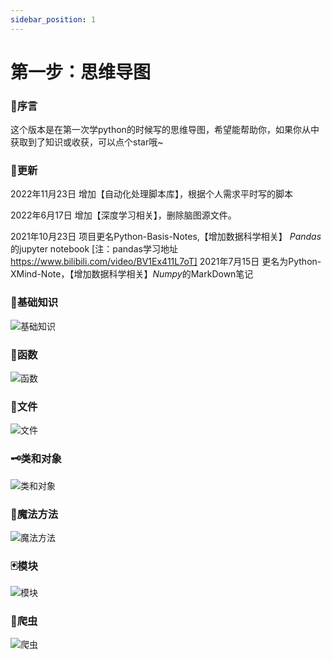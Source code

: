 ```yaml
---
sidebar_position: 1
---
```

# 第一步：思维导图

### 🍭序言

这个版本是在第一次学python的时候写的思维导图，希望能帮助你，如果你从中获取到了知识或收获，可以点个star哦~

### 🐌更新

2022年11月23日 增加【自动化处理脚本库】，根据个人需求平时写的脚本

2022年6月17日 增加【深度学习相关】，删除脑图源文件。

2021年10月23日 项目更名Python-Basis-Notes,【增加数据科学相关】 *Pandas*的jupyter notebook [注：pandas学习地址 https://www.bilibili.com/video/BV1Ex411L7oT] 
2021年7月15日  更名为Python-XMind-Note，【增加数据科学相关】*Numpy*的MarkDown笔记

### 🍬基础知识

![基础知识](./images/%E5%9F%BA%E7%A1%80%E7%9F%A5%E8%AF%86.png)

### 📲函数

![函数](./images/%E5%87%BD%E6%95%B0.png)

### 📁文件

![文件](./images/%E6%96%87%E4%BB%B6.png)

### 🗝️类和对象

![类和对象](./images/%E7%B1%BB%E5%92%8C%E5%AF%B9%E8%B1%A1.png)

### 🧙魔法方法

![魔法方法](./images/%E9%AD%94%E6%B3%95%E6%96%B9%E6%B3%95.png)

### 🃏模块

![模块](./images/%E6%A8%A1%E5%9D%97.png)

### 🐞爬虫

![爬虫](./images/%E7%88%AC%E8%99%AB.png)

